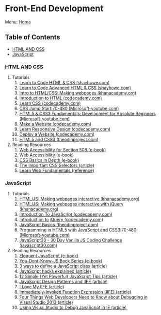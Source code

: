 # Front-End Development

Menu: [Home](./README.md)

## Table of Contents

- [HTML AND CSS](#html-and-css)
- [JavaScript](#javascript)

### HTML AND CSS

1. Tutorials
    1. [Learn to Code HTML & CSS (shayhowe.com)](http://learn.shayhowe.com/html-css/)
    1. [Learn to Code Advanced HTML & CSS (shayhowe.com)](http://learn.shayhowe.com/advanced-html-css/)
    1. [Intro to HTML/CSS: Making webpages (khanacademy.org)](https://www.khanacademy.org/computing/computer-programming/html-css)
    1. [Introduction to HTML (codecademy.com)](https://www.codecademy.com/learn/learn-html)
    1. [Learn CSS (codecademy.com)](https://www.codecademy.com/learn/learn-css)
    1. [CSS Jump Start:70-480 (Microsoft-youtube.com)](https://www.youtube.com/playlist?list=PLsrZV8shpwjPylAdgJCyk1TzdMEri1Idi)
    1. [HTML5 & CSS3 Fundamentals: Development for Absolute Beginners (Microsoft-youtube.com)](https://www.youtube.com/playlist?list=PLsrZV8shpwjOGlyU9fFZJvBx6cLjbu_sH)
    1. [Make a Website (codecademy.com)](https://www.codecademy.com/learn/make-a-website)
    1. [Learn Responsive Design (codecademy.com)](https://www.codecademy.com/learn/learn-responsive-design)
    1. [Deploy a Website (codecademy.com)](https://www.codecademy.com/learn/deploy-a-website)
    1. [HTML5 and CSS3 (theodinproject.com)](https://www.theodinproject.com/courses/html5-and-css3)
1. Reading Resources
    1. [Web Accessibility for Section 508 (e-book)](http://www.jimthatcher.com/webcourse1.htm)
    1. [Web Accessibility (e-book)](http://dhark.com/Slidy/web_accessibility.html)
    1. [CSS Basics in Depth (e-book)](http://www.cssbasics.com)
    1. [The Important CSS Selectors (article)](http://code.tutsplus.com/tutorials/the-30-css-selectors-you-must-memorize--net-16048)
    1. [Learn Web Fundamentals (reference)](https://developers.google.com/web/fundamentals/)

### JavaScript

1. Tutorials
    1. [HTML/JS: Making webpages interactive (khanacademy.org)](https://www.khanacademy.org/computing/computer-programming/html-css-js)
    1. [HTML/JS: Making webpages interactive with jQuery (khanacademy.org)](https://www.khanacademy.org/computing/computer-programming/html-js-jquery)
    1. [Introduction To JavaScript (codecademy.com)](https://www.codecademy.com/learn/introduction-to-javascript)
    1. [Introduction to jQuery (codecademy.com)](https://www.codecademy.com/learn/learn-jquery)
    1. [JavaScript Basics (theodinproject.com)](https://www.theodinproject.com/courses/web-development-101#javascript-basics)
    1. [Programming in HTML5 with JavaScript and CSS3:70-480 (Microsoft-youtube.com)](https://www.youtube.com/playlist?list=PLsrZV8shpwjN25T9ANfzYoH5siVbdSrFQ)
    1. [JavaScript30 - 30 Day Vanilla JS Coding Challenge (javascript30.com)](https://javascript30.com/)
1. Reading Resources
    1. [Eloquent JavaScript (e-book)](http://eloquentjavascript.net/)
    1. [You-Dont-Know-JS Book Series (e-book)](https://github.com/getify/You-Dont-Know-JS)
    1. [3 ways to define a JavaScript class (article)](http://www.phpied.com/3-ways-to-define-a-javascript-class/)
    1. [JavaScript hacks explained (article)](http://blog.mdnbar.com/javascript-common-tricks)
    1. [12 Simple (Yet Powerful) JavaScript Tips (article)](http://javascriptissexy.com/12-simple-yet-powerful-javascript-tips/)
    1. [JavaScript Design Patterns and IIFE (article)](http://www.codeproject.com/Articles/819565/Javascript-design-patterns-and-IIFE)
    1. [I Love My IIFE (article)](http://gregfranko.com/blog/i-love-my-iife/)
    1. [Immediately-Invoked Function Expression (IIFE) (article)](http://benalman.com/news/2010/11/immediately-invoked-function-expression/)
    1. [Four Things Web Developers Need to Know about Debugging in Visual Studio 2013 (article)](	https://www.credera.com/blog/technology-insights/microsoft-solutions/4-things-web-developers-need-know-debugging-visual-studio-2013/)
    1. [Using Visual Studio to Debug JavaScript in IE (article)](http://www.codeproject.com/Articles/18921/Using-Visual-Studio-to-Debug-JavaScript-in-IE)
